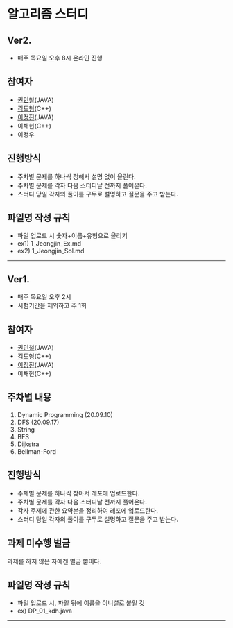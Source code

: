 # 알고리즘 스터디

## Ver2.
-  매주 목요일 오후 8시 온라인 진행
## 참여자
- [권민철](https://github.com/ventania1680/)(JAVA)
- [김도형](https://github.com/DooooH)(C++)
- [이정진](https://github.com/JIN-096)(JAVA)
- 이채현(C++)
- 이정우

## 진행방식
- 주차별 문제를 하나씩 정해서 설명 없이 올린다.
- 주차별 문제를 각자 다음 스터디날 전까지 풀어온다.
- 스터디 당일 각자의 풀이를 구두로 설명하고 질문을 주고 받는다.

## 파일명 작성 규칙
- 파일 업로드 시 숫자+이름+유형으로 올리기
- ex1) 1_Jeongjin_Ex.md
- ex2) 1_Jeongjin_Sol.md
---
## Ver1.
- 매주 목요일 오후 2시
- 시험기간을 제외하고 주 1회
## 참여자
- [권민철](https://github.com/ventania1680/)(JAVA)
- [김도형](https://github.com/DooooH)(C++)
- [이정진](https://github.com/JIN-096)(JAVA)
- 이채현(C++)

## 주차별 내용
1. Dynamic Programming (20.09.10)
2. DFS (20.09.17)
3. String
4. BFS
5. Dijkstra
6. Bellman-Ford


## 진행방식
- 주제별 문제를 하나씩 찾아서 레포에 업로드한다. 
- 주차별 문제를 각자 다음 스터디날 전까지 풀어온다.
- 각자 주제에 관한 요약본을 정리하여 레포에 업로드한다. 
- 스터디 당일 각자의 풀이를 구두로 설명하고 질문을 주고 받는다.

## 과제 미수행 벌금
과제를 하지 않은 자에겐 벌금 뿐이다.

## 파일명 작성 규칙
- 파일 업로드 시, 파일 뒤에 이름을 이니셜로 붙일 것
- ex) DP_01_kdh.java
---
